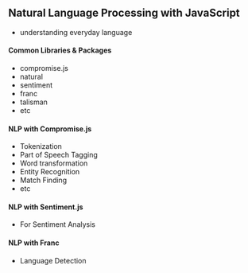 ## Natural Language Processing with JavaScript
+ understanding everyday language

#### Common Libraries & Packages 
+ compromise.js
+ natural
+ sentiment
+ franc
+ talisman
+ etc

#### NLP with Compromise.js
+ Tokenization
+ Part of Speech Tagging
+ Word transformation
+ Entity Recognition
+ Match Finding
+ etc

#### NLP with Sentiment.js 
+ For Sentiment Analysis

#### NLP with Franc
+ Language Detection



